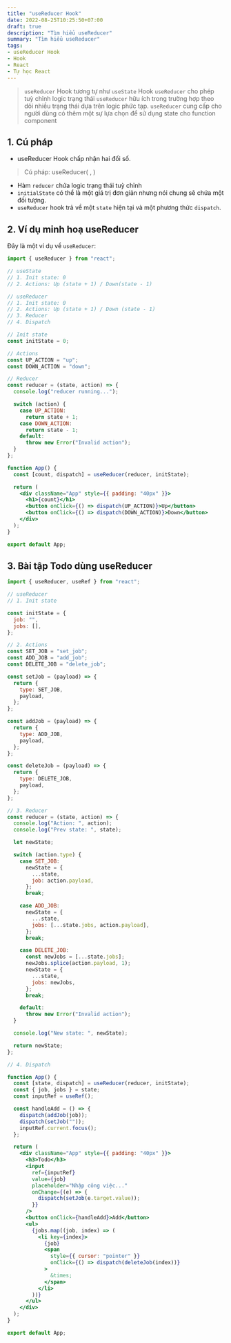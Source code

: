 ```yaml
---
title: "useReducer Hook"
date: 2022-08-25T10:25:50+07:00
draft: true
description: "Tìm hiểu useReducer"
summary: "Tìm hiểu useReducer"
tags: 
- useReducer Hook
- Hook
- React
- Tự học React
---
```


> `useReducer` Hook tương tự như `useState` Hook
> `useReducer` cho phép tuỳ chỉnh logic trạng thái
> `useReducer` hữu ích trong trường hợp theo dõi nhiều trạng thái dựa trên logic phức tạp.
> `useReducer` cung cấp cho người dùng có thêm một sự lựa chọn để sử dụng state cho function component

## 1. Cú pháp

- useReducer Hook chấp nhận hai đối số.

> Cú pháp: useReducer( <reducer>, <initialState> )

- Hàm `reducer` chứa logic trạng thái tuỳ chỉnh
- `initialState` có thể là một giá trị đơn giản nhưng nói chung sẽ chứa một đối tượng.
- `useReducer` hook trả về một `state` hiện tại và một phương thức `dispatch`.

## 2. Ví dụ minh hoạ useReducer

Đây là một ví dụ về `useReducer`:

```jsx
import { useReducer } from "react";

// useState
// 1. Init state: 0
// 2. Actions: Up (state + 1) / Down(state - 1)

// useReducer
// 1. Init state: 0
// 2. Actions: Up (state + 1) / Down (state - 1)
// 3. Reducer
// 4. Dispatch

// Init state
const initState = 0;

// Actions
const UP_ACTION = "up";
const DOWN_ACTION = "down";

// Reducer
const reducer = (state, action) => {
  console.log("reducer running...");

  switch (action) {
    case UP_ACTION:
      return state + 1;
    case DOWN_ACTION:
      return state - 1;
    default:
      throw new Error("Invalid action");
  }
};

function App() {
  const [count, dispatch] = useReducer(reducer, initState);

  return (
    <div className="App" style={{ padding: "40px" }}>
      <h1>{count}</h1>
      <button onClick={() => dispatch(UP_ACTION)}>Up</button>
      <button onClick={() => dispatch(DOWN_ACTION)}>Down</button>
    </div>
  );
}

export default App;
```

## 3. Bài tập Todo dùng useReducer

```jsx
import { useReducer, useRef } from "react";

// useReducer
// 1. Init state

const initState = {
  job: "",
  jobs: [],
};

// 2. Actions
const SET_JOB = "set_job";
const ADD_JOB = "add_job";
const DELETE_JOB = "delete_job";

const setJob = (payload) => {
  return {
    type: SET_JOB,
    payload,
  };
};

const addJob = (payload) => {
  return {
    type: ADD_JOB,
    payload,
  };
};

const deleteJob = (payload) => {
  return {
    type: DELETE_JOB,
    payload,
  };
};

// 3. Reducer
const reducer = (state, action) => {
  console.log("Action: ", action);
  console.log("Prev state: ", state);

  let newState;

  switch (action.type) {
    case SET_JOB:
      newState = {
        ...state,
        job: action.payload,
      };
      break;

    case ADD_JOB:
      newState = {
        ...state,
        jobs: [...state.jobs, action.payload],
      };
      break;

    case DELETE_JOB:
      const newJobs = [...state.jobs];
      newJobs.splice(action.payload, 1);
      newState = {
        ...state,
        jobs: newJobs,
      };
      break;

    default:
      throw new Error("Invalid action");
  }

  console.log("New state: ", newState);

  return newState;
};

// 4. Dispatch

function App() {
  const [state, dispatch] = useReducer(reducer, initState);
  const { job, jobs } = state;
  const inputRef = useRef();

  const handleAdd = () => {
    dispatch(addJob(job));
    dispatch(setJob(""));
    inputRef.current.focus();
  };

  return (
    <div className="App" style={{ padding: "40px" }}>
      <h3>Todo</h3>
      <input
        ref={inputRef}
        value={job}
        placeholder="Nhập công việc..."
        onChange={(e) => {
          dispatch(setJob(e.target.value));
        }}
      />
      <button onClick={handleAdd}>Add</button>
      <ul>
        {jobs.map((job, index) => (
          <li key={index}>
            {job}
            <span
              style={{ cursor: "pointer" }}
              onClick={() => dispatch(deleteJob(index))}
            >
              &times;
            </span>
          </li>
        ))}
      </ul>
    </div>
  );
}

export default App;

```